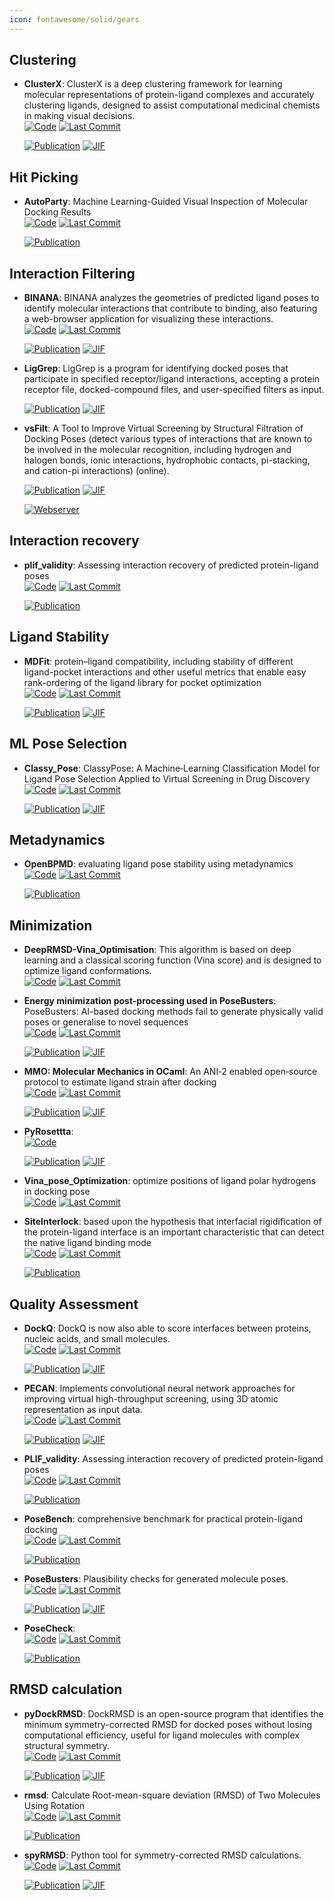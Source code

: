 ```yaml
---
icon: fontawesome/solid/gears
---
```



## **Clustering**


- **ClusterX**: ClusterX is a deep clustering framework for learning molecular representations of protein-ligand complexes and accurately clustering ligands, designed to assist computational medicinal chemists in making visual decisions.  
    [![Code](https://img.shields.io/github/stars/ChenSikang/ClusterX?style=for-the-badge&logo=github)](https://github.com/ChenSikang/ClusterX) 
    [![Last Commit](https://img.shields.io/github/last-commit/ChenSikang/ClusterX?style=for-the-badge&logo=github)](https://github.com/ChenSikang/ClusterX) 

    [![Publication](https://img.shields.io/badge/Publication-Citations:4-blue?style=for-the-badge&logo=bookstack)](https://doi.org/10.1093/bib/bbad126) 
    [![JIF](https://img.shields.io/badge/Impact_Factor-6.80-purple?style=for-the-badge&logo=academia)](https://doi.org/10.1093/bib/bbad126)


## **Hit Picking**


- **AutoParty**: Machine Learning-Guided Visual Inspection of Molecular Docking Results  
    [![Code](https://img.shields.io/github/stars/keiserlab/autoparty?style=for-the-badge&logo=github)](https://github.com/keiserlab/autoparty) 
    [![Last Commit](https://img.shields.io/github/last-commit/keiserlab/autoparty?style=for-the-badge&logo=github)](https://github.com/keiserlab/autoparty) 

    [![Publication](https://img.shields.io/badge/Publication-Citations:0-blue?style=for-the-badge&logo=bookstack)](https://doi.org/10.26434/chemrxiv-2024-7p4ws) 


## **Interaction Filtering**


- **BINANA**: BINANA analyzes the geometries of predicted ligand poses to identify molecular interactions that contribute to binding, also featuring a web-browser application for visualizing these interactions.  
    [![Code](https://img.shields.io/github/stars/durrantlab/binana?style=for-the-badge&logo=github)](https://github.com/durrantlab/binana) 
    [![Last Commit](https://img.shields.io/github/last-commit/durrantlab/binana?style=for-the-badge&logo=github)](https://github.com/durrantlab/binana) 

    [![Publication](https://img.shields.io/badge/Publication-Citations:194-blue?style=for-the-badge&logo=bookstack)](https://doi.org/10.1016%2Fj.jmgm.2011.01.004) 
    [![JIF](https://img.shields.io/badge/Impact_Factor-2.70-purple?style=for-the-badge&logo=academia)](https://doi.org/10.1016%2Fj.jmgm.2011.01.004)



- **LigGrep**: LigGrep is a program for identifying docked poses that participate in specified receptor/ligand interactions, accepting a protein receptor file, docked-compound files, and user-specified filters as input.  

    [![Publication](https://img.shields.io/badge/Publication-Citations:17-blue?style=for-the-badge&logo=bookstack)](https://doi.org/10.1186/s13321-020-00471-2) 
    [![JIF](https://img.shields.io/badge/Impact_Factor-7.10-purple?style=for-the-badge&logo=academia)](https://doi.org/10.1186/s13321-020-00471-2)



- **vsFilt**: A Tool to Improve Virtual Screening by Structural Filtration of Docking Poses (detect various types of interactions that are known to be involved in the molecular recognition, including hydrogen and halogen bonds, ionic interactions, hydrophobic contacts, pi-stacking, and cation-pi interactions) (online).  

    [![Publication](https://img.shields.io/badge/Publication-Citations:11-blue?style=for-the-badge&logo=bookstack)](https://doi.org/10.1021/acs.jcim.0c00303) 
    [![JIF](https://img.shields.io/badge/Impact_Factor-5.60-purple?style=for-the-badge&logo=academia)](https://doi.org/10.1021/acs.jcim.0c00303)

    [![Webserver](https://img.shields.io/badge/Webserver-online-brightgreen?style=for-the-badge&logo=cachet&logoColor=65FF8F)](https://biokinet.belozersky.msu.ru/vsfilt) 

## **Interaction recovery**


- **plif_validity**: Assessing interaction recovery of predicted protein-ligand poses  
    [![Code](https://img.shields.io/github/stars/Exscientia/plif_validity?style=for-the-badge&logo=github)](https://github.com/Exscientia/plif_validity) 
    [![Last Commit](https://img.shields.io/github/last-commit/Exscientia/plif_validity?style=for-the-badge&logo=github)](https://github.com/Exscientia/plif_validity) 

    [![Publication](https://img.shields.io/badge/Publication-Citations:0-blue?style=for-the-badge&logo=bookstack)](https://doi.org/10.7717/peerj.6283/supp-7) 


## **Ligand Stability**


- **MDFit**: protein–ligand compatibility, including stability of different ligand-pocket interactions and other useful metrics that enable easy rank-ordering of the ligand library for pocket optimization  
    [![Code](https://img.shields.io/github/stars/brueckna2020/MDFit?style=for-the-badge&logo=github)](https://github.com/brueckna2020/MDFit) 
    [![Last Commit](https://img.shields.io/github/last-commit/brueckna2020/MDFit?style=for-the-badge&logo=github)](https://github.com/brueckna2020/MDFit) 

    [![Publication](https://img.shields.io/badge/Publication-Citations:0-blue?style=for-the-badge&logo=bookstack)](https://doi.org/10.1007/s10822-024-00564-2) 
    [![JIF](https://img.shields.io/badge/Impact_Factor-3.00-purple?style=for-the-badge&logo=academia)](https://doi.org/10.1007/s10822-024-00564-2)


## **ML Pose Selection**


- **Classy_Pose**: ClassyPose: A Machine‐Learning Classification Model for Ligand Pose Selection Applied to Virtual Screening in Drug Discovery  
    [![Code](https://img.shields.io/github/stars/vktrannguyen/Classy_Pose?style=for-the-badge&logo=github)](https://github.com/vktrannguyen/Classy_Pose) 
    [![Last Commit](https://img.shields.io/github/last-commit/vktrannguyen/Classy_Pose?style=for-the-badge&logo=github)](https://github.com/vktrannguyen/Classy_Pose) 

    [![Publication](https://img.shields.io/badge/Publication-Citations:2-blue?style=for-the-badge&logo=bookstack)](https://doi.org/10.1002/aisy.202400238) 
    [![JIF](https://img.shields.io/badge/Impact_Factor-6.80-purple?style=for-the-badge&logo=academia)](https://doi.org/10.1002/aisy.202400238)


## **Metadynamics**


- **OpenBPMD**: evaluating ligand pose stability using metadynamics  
    [![Code](https://img.shields.io/github/stars/Gervasiolab/OpenBPMD/tree/main?style=for-the-badge&logo=github)](https://github.com/Gervasiolab/OpenBPMD/tree/main) 
    [![Last Commit](https://img.shields.io/github/last-commit/Gervasiolab/OpenBPMD/tree/main?style=for-the-badge&logo=github)](https://github.com/Gervasiolab/OpenBPMD/tree/main) 

    [![Publication](https://img.shields.io/badge/Publication-Citations:0-blue?style=for-the-badge&logo=bookstack)](None) 


## **Minimization**


- **DeepRMSD-Vina_Optimisation**: This algorithm is based on deep learning and a classical scoring function (Vina score) and is designed to optimize ligand conformations.  
    [![Code](https://img.shields.io/github/stars/zchwang/DeepRMSD-Vina_Optimization?style=for-the-badge&logo=github)](https://github.com/zchwang/DeepRMSD-Vina_Optimization) 
    [![Last Commit](https://img.shields.io/github/last-commit/zchwang/DeepRMSD-Vina_Optimization?style=for-the-badge&logo=github)](https://github.com/zchwang/DeepRMSD-Vina_Optimization) 




- **Energy minimization post-processing used in PoseBusters**: PoseBusters: AI-based docking methods fail to generate physically valid poses or generalise to novel sequences  
    [![Code](https://img.shields.io/github/stars/maabuu/posebusters_em?style=for-the-badge&logo=github)](https://github.com/maabuu/posebusters_em) 
    [![Last Commit](https://img.shields.io/github/last-commit/maabuu/posebusters_em?style=for-the-badge&logo=github)](https://github.com/maabuu/posebusters_em) 

    [![Publication](https://img.shields.io/badge/Publication-Citations:90-blue?style=for-the-badge&logo=bookstack)](https://doi.org/10.1039/d3sc04185a) 
    [![JIF](https://img.shields.io/badge/Impact_Factor-7.60-purple?style=for-the-badge&logo=academia)](https://doi.org/10.1039/d3sc04185a)



- **MMO: Molecular Mechanics in OCaml**: An ANI‐2 enabled open‐source protocol to estimate ligand strain after docking  
    [![Code](https://img.shields.io/github/stars/UnixJunkie/MMO?style=for-the-badge&logo=github)](https://github.com/UnixJunkie/MMO) 
    [![Last Commit](https://img.shields.io/github/last-commit/UnixJunkie/MMO?style=for-the-badge&logo=github)](https://github.com/UnixJunkie/MMO) 

    [![Publication](https://img.shields.io/badge/Publication-Citations:2-blue?style=for-the-badge&logo=bookstack)](https://doi.org/10.1002/jcc.27478) 
    [![JIF](https://img.shields.io/badge/Impact_Factor-3.40-purple?style=for-the-badge&logo=academia)](https://doi.org/10.1002/jcc.27478)



- **PyRosettta**:   
    [![Code](https://img.shields.io/badge/Code-Repository-blue?style=for-the-badge)](https://www.pyrosetta.org/) 

    [![Publication](https://img.shields.io/badge/Publication-Citations:670-blue?style=for-the-badge&logo=bookstack)](https://doi.org/10.1093/bioinformatics/btq007) 
    [![JIF](https://img.shields.io/badge/Impact_Factor-4.40-purple?style=for-the-badge&logo=academia)](https://doi.org/10.1093/bioinformatics/btq007)



- **Vina_pose_Optimization**: optimize positions of ligand polar hydrogens in docking pose  
    [![Code](https://img.shields.io/github/stars/rongfengzou/vina_pose_optimization?style=for-the-badge&logo=github)](https://github.com/rongfengzou/vina_pose_optimization) 
    [![Last Commit](https://img.shields.io/github/last-commit/rongfengzou/vina_pose_optimization?style=for-the-badge&logo=github)](https://github.com/rongfengzou/vina_pose_optimization) 





- **SiteInterlock**: based upon the hypothesis that interfacial rigidification of the protein-ligand interface is an important characteristic that can detect the native ligand binding mode  
    [![Code](https://img.shields.io/github/stars/rasbt/siteinterlock?style=for-the-badge&logo=github)](https://github.com/rasbt/siteinterlock) 
    [![Last Commit](https://img.shields.io/github/last-commit/rasbt/siteinterlock?style=for-the-badge&logo=github)](https://github.com/rasbt/siteinterlock) 

    [![Publication](https://img.shields.io/badge/Publication-Citations:0-blue?style=for-the-badge&logo=bookstack)](https://doi.org/10.1002/prot.25172/full) 


## **Quality Assessment**


- **DockQ**: DockQ is now also able to score interfaces between proteins, nucleic acids, and small molecules.  
    [![Code](https://img.shields.io/github/stars/bjornwallner/DockQ/?style=for-the-badge&logo=github)](https://github.com/bjornwallner/DockQ/) 
    [![Last Commit](https://img.shields.io/github/last-commit/bjornwallner/DockQ/?style=for-the-badge&logo=github)](https://github.com/bjornwallner/DockQ/) 

    [![Publication](https://img.shields.io/badge/Publication-Citations:306-blue?style=for-the-badge&logo=bookstack)](https://doi.org/10.1371/journal.pone.0161879) 
    [![JIF](https://img.shields.io/badge/Impact_Factor-2.90-purple?style=for-the-badge&logo=academia)](https://doi.org/10.1371/journal.pone.0161879)



- **PECAN**: Implements convolutional neural network approaches for improving virtual high-throughput screening, using 3D atomic representation as input data.  
    [![Code](https://img.shields.io/github/stars/LLNL/PECAN2?style=for-the-badge&logo=github)](https://github.com/LLNL/PECAN2) 
    [![Last Commit](https://img.shields.io/github/last-commit/LLNL/PECAN2?style=for-the-badge&logo=github)](https://github.com/LLNL/PECAN2) 

    [![Publication](https://img.shields.io/badge/Publication-Citations:2-blue?style=for-the-badge&logo=bookstack)](https://doi.org/10.3390/make6010030) 
    [![JIF](https://img.shields.io/badge/Impact_Factor-4.00-purple?style=for-the-badge&logo=academia)](https://doi.org/10.3390/make6010030)



- **PLIF_validity**: Assessing interaction recovery of predicted protein-ligand poses  
    [![Code](https://img.shields.io/github/stars/Exscientia/plif_validity?style=for-the-badge&logo=github)](https://github.com/Exscientia/plif_validity) 
    [![Last Commit](https://img.shields.io/github/last-commit/Exscientia/plif_validity?style=for-the-badge&logo=github)](https://github.com/Exscientia/plif_validity) 

    [![Publication](https://img.shields.io/badge/Publication-Citations:0-blue?style=for-the-badge&logo=bookstack)](https://doi.org/10.7717/peerj.6283/supp-7) 



- **PoseBench**: comprehensive benchmark for practical protein-ligand docking  
    [![Code](https://img.shields.io/github/stars/BioinfoMachineLearning/PoseBench?style=for-the-badge&logo=github)](https://github.com/BioinfoMachineLearning/PoseBench) 
    [![Last Commit](https://img.shields.io/github/last-commit/BioinfoMachineLearning/PoseBench?style=for-the-badge&logo=github)](https://github.com/BioinfoMachineLearning/PoseBench) 

    [![Publication](https://img.shields.io/badge/Publication-Citations:0-blue?style=for-the-badge&logo=bookstack)](https://doi.org/10.5281/zenodo.11477766) 



- **PoseBusters**: Plausibility checks for generated molecule poses.  
    [![Code](https://img.shields.io/github/stars/maabuu/posebusters?style=for-the-badge&logo=github)](https://github.com/maabuu/posebusters) 
    [![Last Commit](https://img.shields.io/github/last-commit/maabuu/posebusters?style=for-the-badge&logo=github)](https://github.com/maabuu/posebusters) 

    [![Publication](https://img.shields.io/badge/Publication-Citations:90-blue?style=for-the-badge&logo=bookstack)](https://doi.org/10.1039/D3SC04185A) 
    [![JIF](https://img.shields.io/badge/Impact_Factor-7.60-purple?style=for-the-badge&logo=academia)](https://doi.org/10.1039/D3SC04185A)



- **PoseCheck**:   
    [![Code](https://img.shields.io/github/stars/cch1999/posecheck?style=for-the-badge&logo=github)](https://github.com/cch1999/posecheck) 
    [![Last Commit](https://img.shields.io/github/last-commit/cch1999/posecheck?style=for-the-badge&logo=github)](https://github.com/cch1999/posecheck) 

    [![Publication](https://img.shields.io/badge/Publication-Citations:0-blue?style=for-the-badge&logo=bookstack)](https://doi.org/10.48550/arXiv.2308.07413) 


## **RMSD calculation**


- **pyDockRMSD**: DockRMSD is an open-source program that identifies the minimum symmetry-corrected RMSD for docked poses without losing computational efficiency, useful for ligand molecules with complex structural symmetry.  
    [![Code](https://img.shields.io/github/stars/neudinger/pyDockRMSD?style=for-the-badge&logo=github)](https://github.com/neudinger/pyDockRMSD) 
    [![Last Commit](https://img.shields.io/github/last-commit/neudinger/pyDockRMSD?style=for-the-badge&logo=github)](https://github.com/neudinger/pyDockRMSD) 

    [![Publication](https://img.shields.io/badge/Publication-Citations:238-blue?style=for-the-badge&logo=bookstack)](https://doi.org/10.1186/s13321-019-0362-7) 
    [![JIF](https://img.shields.io/badge/Impact_Factor-7.10-purple?style=for-the-badge&logo=academia)](https://doi.org/10.1186/s13321-019-0362-7)



- **rmsd**: Calculate Root-mean-square deviation (RMSD) of Two Molecules Using Rotation  
    [![Code](https://img.shields.io/github/stars/charnley/rmsd?style=for-the-badge&logo=github)](https://github.com/charnley/rmsd) 
    [![Last Commit](https://img.shields.io/github/last-commit/charnley/rmsd?style=for-the-badge&logo=github)](https://github.com/charnley/rmsd) 

    [![Publication](https://img.shields.io/badge/Publication-Citations:2453-blue?style=for-the-badge&logo=bookstack)](https://doi.org/10.1107/S0567739476001873) 



- **spyRMSD**: Python tool for symmetry-corrected RMSD calculations.  
    [![Code](https://img.shields.io/github/stars/RMeli/spyrmsd?style=for-the-badge&logo=github)](https://github.com/RMeli/spyrmsd) 
    [![Last Commit](https://img.shields.io/github/last-commit/RMeli/spyrmsd?style=for-the-badge&logo=github)](https://github.com/RMeli/spyrmsd) 

    [![Publication](https://img.shields.io/badge/Publication-Citations:52-blue?style=for-the-badge&logo=bookstack)](https://doi.org/10.1186/s13321-020-00455-2) 
    [![JIF](https://img.shields.io/badge/Impact_Factor-7.10-purple?style=for-the-badge&logo=academia)](https://doi.org/10.1186/s13321-020-00455-2)


